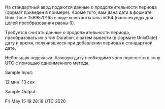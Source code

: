 На стандартный ввод подаются данные о продолжительности периода (формат приведен в примере). Кроме того, вам дана дата в формате Unix-Time: 1589570165 в виде константы типа int64 (наносекунды для целей преобразования равны 0).

Требуется считать данные о продолжительности периода, преобразовать их в тип Duration, а затем вывести (в формате UnixDate) дату и время, получившиеся при добавлении периода к стандартной дате.

Небольшая подсказка: базовую дату необходимо явно перенести в зону UTC с помощью одноименного метода.

Sample Input:

12 мин. 13 сек.

Sample Output:

Fri May 15 19:28:18 UTC 2020